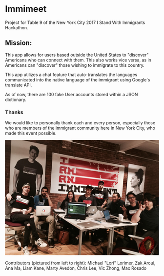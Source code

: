 <h1>Immimeet</h1>

Project for Table 9 of the New York City 2017 I Stand With Immigrants Hackathon. 


<h2>Mission:</h2>

This app allows for users based outside the United States to "discover" Americans who can connect with them. This also works vice versa, as in Americans can "discover" those wishing to immigrate to this country. 

This app utilizes a chat feature that auto-translates the languages communicated into the native language of the immigrant using Google's translate API.

As of now, there are 100 fake User accounts stored within a JSON dictionary.

<h3>Thanks</h3>

We would like to personally thank each and every person, especially those who are members of the immigrant community here in New York City, who made this event possible. 

<img width = "800" src = "https://raw.githubusercontent.com/mclorimer/iswitable9/master/Table_9.jpg">

Contributors (pictured from left to right): Michael "Lori" Lorimer, Zak Aroui, Ana Ma, Liam Kane, Marty Avedon, Chris Lee, Vic Zhong, Max Rosado
